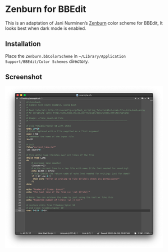 # Zenburn for BBEdit

This is an adaptation of Jani Nurminen’s [Zenburn](http://kippura.org/zenburnpage/) color scheme for BBEdit, It looks best when dark mode is enabled.

## Installation

Place the `Zenburn.bbColorScheme` in `~/Library/Application Support/BBEdit/Color Schemes` directory.

## Screenshot

![Zenburn for BBEdit](zenburn-bbedit.png)

